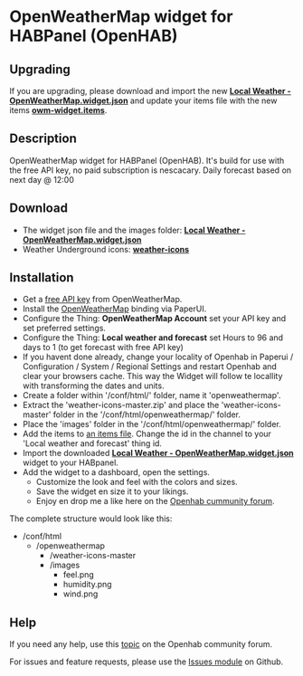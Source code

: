 # OpenWeatherMap widget for HABPanel (OpenHAB)

## Upgrading
If you are upgrading, please download and import the new **[Local Weather - OpenWeatherMap.widget.json](https://github.com/BasvanH/habpanel-widget-openweathermap/blob/master/Local%20Weather%20-%20OpenWeatherMap.widget.json)** and update your items file with the new items **[owm-widget.items](https://github.com/BasvanH/habpanel-widget-openweathermap/blob/master/owm-widget.items)**.

## Description
OpenWeatherMap widget for HABPanel (OpenHAB). It's build for use with the free API key, no paid subscription is nescacary.
Daily forecast based on next day @ 12:00

## Download
- The widget json file and the images folder: **[Local Weather - OpenWeatherMap.widget.json](https://github.com/BasvanH/habpanel-widget-openweathermap)**
- Weather Underground icons: **[weather-icons](https://erikflowers.github.io/weather-icons/)**

## Installation
* Get a [free API key](https://openweathermap.org/api) from OpenWeatherMap.
* Install the [OpenWeatherMap](https://www.openhab.org/addons/bindings/openweathermap/) binding via PaperUI.
* Configure the Thing: **OpenWeatherMap Account** set your API key and set preferred settings.
* Configure the Thing: **Local weather and forecast** set Hours to 96 and days to 1 (to get forecast with free API key)
* If you havent done already, change your locality of Openhab in Paperui / Configuration / System / Regional Settings and restart Openhab and clear your browsers cache. This way the Widget will follow te locallity with transforming the dates and units.
* Create a folder within '/conf/html/' folder, name it 'openweathermap'.
* Extract the 'weather-icons-master.zip' and place the 'weather-icons-master' folder in the '/conf/html/openweathermap/' folder.
* Place the 'images' folder in the '/conf/html/openweathermap/' folder.
* Add the items to [an items file](https://www.openhab.org/docs/configuration/items.html). Change the id in the channel to your 'Local weather and forecast' thing id.
* Import the downloaded **[Local Weather - OpenWeatherMap.widget.json](https://github.com/BasvanH/habpanel-widget-openweathermap/blob/master/Local%20Weather%20-%20OpenWeatherMap.widget.json)** widget to your HABpanel.
* Add the widget to a dashboard, open the settings.
  * Customize the look and feel with the colors and sizes.
  * Save the widget en size it to your likings.
  * Enjoy en drop me a like here on the [Openhab cummunity forum](https://community.openhab.org/t/openweathermap-widget-for-habpanel/65027).

The complete structure would look like this:

- /conf/html
  - /openweathermap
    - /weather-icons-master
    - /images
      - feel.png
      - humidity.png
      - wind.png

## Help
If you need any help, use this [topic](https://community.openhab.org/t/openweathermap-widget-for-habpanel/65027) on the Openhab community forum.

For issues and feature requests, please use the [Issues module](https://github.com/BasvanH/habpanel-widget-openweathermap/issues) on Github.
